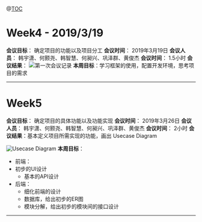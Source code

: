﻿@[TOC](会议记录)

# Week4  - 2019/3/19
**会议目标**： 确定项目的功能以及项目分工
**会议时间**： 2019年3月19日
**会议人员**： 韩宇潇、何颢尧、韩智慧、何昶兴、巩泽群、黄俊杰
**会议时间**： 1.5小时
**会议结果**：
![第一次会议记录](https://github.com/hhhghh/SysuESM/image/Meeting_Minutes.png)
**本周目标**：学习框架的使用，配置开发环境，思考项目的需求

---

# Week5
**会议目标**： 确定项目的具体功能以及功能实现
**会议时间**： 2019年3月26日
**会议人员**： 韩宇潇、何颢尧、韩智慧、何昶兴、巩泽群、黄俊杰
**会议时间**： 2小时
**会议结果**：基本定义项目所需实现的功能，画出 Usecase Diagram

![Usecase Diagram](https://github.com/hhhghh/SysuESM/image/Usecase_Diagram.png)
**本周目标**：

 - 前端： 
 - 初步的UI设计 
    - 基本的API设计
 - 后端：
   - 细化前端的设计 
   - 数据库，给出初步的ER图 
   - 模块分解，给出初步的模块间的接口设计

---


